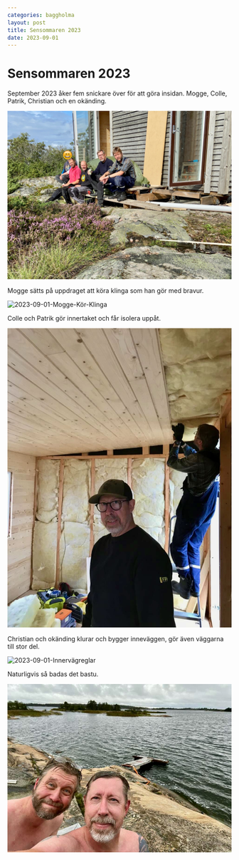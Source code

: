 ```yaml
---
categories: baggholma
layout: post
title: Sensommaren 2023
date: 2023-09-01
---
```


# Sensommaren 2023

September 2023 åker fem snickare över för att göra insidan. Mogge, Colle, Patrik, Christian och en okänding.

![2023-09-01-Snickarna](/assets/2023-09-01-Snickarna.jpg)

Mogge sätts på uppdraget att köra klinga som han gör med bravur.

![2023-09-01-Mogge-Kör-Klinga](/assets/2023-09-01-Mogge-Kör-Klinga.jpeg)

Colle och Patrik gör innertaket och får isolera uppåt.

![2023-09-01-Colle-Patrik-Taket](/assets/2023-09-01-Colle-Patrik-Taket.jpeg)

Christian och okänding klurar och bygger inneväggen, gör även väggarna till stor del.

![2023-09-01-Innervägreglar](/assets/2023-09-01-Innervägreglar.jpeg)

Naturligvis så badas det bastu.

![2023-09-01-Colle-Patrik-Bastu](/assets/2023-09-01-Colle-Patrik-Bastu.jpeg)



